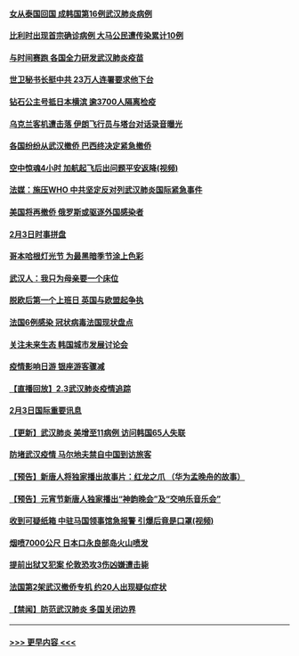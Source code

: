 #### [女从泰国回国 成韩国第16例武汉肺炎病例](../pages/prog202/a102768669.md?t=02041855) 
#### [比利时出现首宗确诊病例 大马公民遭传染累计10例](../pages/prog202/a102768824.md?t=02041855) 
#### [与时间赛跑 各国全力研发武汉肺炎疫苗](../pages/prog202/a102768738.md?t=02041855) 
#### [世卫秘书长挺中共 23万人连署要求他下台](../pages/prog202/a102768717.md?t=02041855) 
#### [钻石公主号抵日本横滨 逾3700人隔离检疫](../pages/prog202/a102768714.md?t=02041855) 
#### [乌克兰客机遭击落 伊朗飞行员与塔台对话录音曝光](../pages/prog202/a102768645.md?t=02041855) 
#### [各国纷纷从武汉撤侨 巴西终决定紧急撤侨](../pages/prog202/a102768630.md?t=02041855) 
#### [空中惊魂4小时 加航起飞后出问题平安返降(视频)](../pages/prog202/a102768601.md?t=02041855) 
#### [法媒：施压WHO 中共坚定反对列武汉肺炎国际紧急事件](../pages/prog202/a102768584.md?t=02041855) 
#### [美国将再撤侨 俄罗斯或驱逐外国感染者](../pages/prog202/a102768247.md?t=02041855) 
#### [2月3日时事拼盘](../pages/prog202/a102768402.md?t=02041855) 
#### [哥本哈根灯光节 为最黑暗季节涂上色彩](../pages/prog202/a102768369.md?t=02041855) 
#### [武汉人：我只为母亲要一个床位](../pages/prog202/a102768250.md?t=02041855) 
#### [脱欧后第一个上班日 英国与欧盟起争执](../pages/prog202/a102768252.md?t=02041855) 
#### [法国6例感染 冠状病毒法国现状盘点](../pages/prog202/a102768157.md?t=02041855) 
#### [关注未来生态 韩国城市发展讨论会](../pages/prog202/a102768153.md?t=02041855) 
#### [疫情影响日游 银座游客骤减](../pages/prog202/a102768160.md?t=02041855) 
#### [【直播回放】2.3武汉肺炎疫情追踪](../pages/prog202/a102768128.md?t=02041855) 
#### [2月3日国际重要讯息](../pages/prog202/a102767896.md?t=02041855) 
#### [【更新】武汉肺炎 美增至11病例 访问韩国65人失联](../pages/prog202/a102758911.md?t=02041855) 
#### [防堵武汉疫情 马尔地夫禁自中国到访旅客](../pages/prog202/a102767847.md?t=02041855) 
#### [【预告】新唐人将独家播出故事片：红龙之爪 （华为孟晚舟的故事）](../pages/prog202/a102767728.md?t=02041855) 
#### [【预告】元宵节新唐人独家播出“神韵晚会”及“交响乐音乐会”](../pages/prog202/a102767674.md?t=02041855) 
#### [收到可疑纸箱 中驻马国领事馆急报警 引爆后竟是口罩(视频)](../pages/prog202/a102767695.md?t=02041855) 
#### [烟喷7000公尺 日本口永良部岛火山喷发](../pages/prog202/a102767687.md?t=02041855) 
#### [提前出狱又犯案 伦敦恐攻3伤凶嫌遭击毙](../pages/prog202/a102767635.md?t=02041855) 
#### [法国第2架武汉撤侨专机 约20人出现疑似症状](../pages/prog202/a102767617.md?t=02041855) 
#### [【禁闻】防范武汉肺炎  多国关闭边界](../pages/prog202/a102767542.md?t=02041855) 

----
#### [ >>> 更早内容 <<< ](../indexes/prog202-earlier.md)
